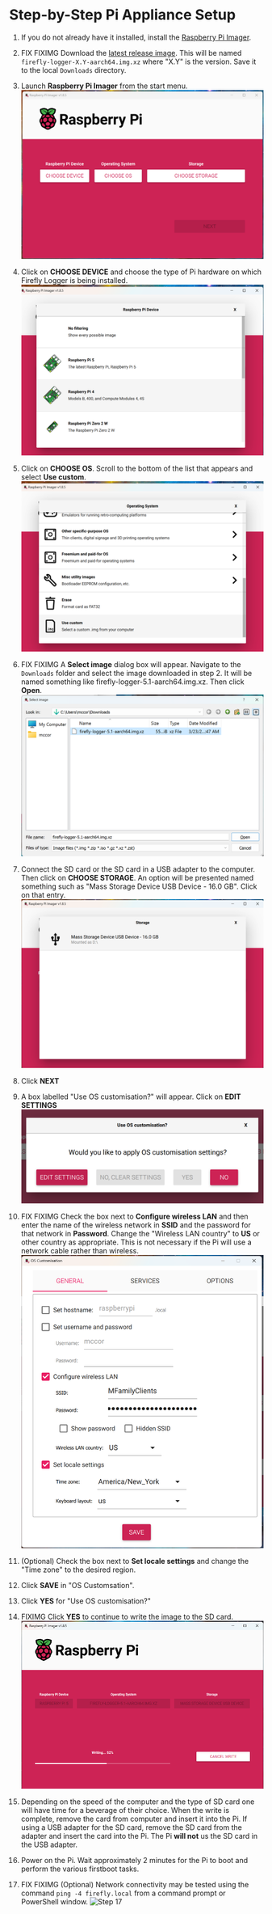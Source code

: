 # Step-by-Step Pi Appliance Setup

1. If you do not already have it installed, install the
[Raspberry Pi Imager](https://www.raspberrypi.com/software/).

2. FIX FIXIMG Download the [latest release image](https://github.com/jxmx/firefly-logger/releases). This will
be named `firefly-logger-X.Y-aarch64.img.xz` where "X.Y" is the version. Save it to the local
`Downloads` directory.

3. Launch **Raspberry Pi Imager** from the start menu.
![Step 3](img/step-3.png)

4. Click on **CHOOSE DEVICE** and choose the type of
Pi hardware on which Firefly Logger is being installed.
![Step 4](img/step-4.png)

5. Click on **CHOOSE OS**. Scroll to the bottom of the
list that appears and select **Use custom**. 
![Step 5](img/step-5.png)

6. FIX FIXIMG A **Select image** dialog box will appear. Navigate to the
`Downloads` folder and select the image downloaded in step 2.
It will be named something like firefly-logger-5.1-aarch64.img.xz.
Then click **Open**.
![Step 6](img/step-6.png)

7. Connect the SD card or the SD card in a USB adapter to
the computer. Then click on **CHOOSE STORAGE**. An option
will be presented named something such as "Mass Storage Device USB
Device - 16.0 GB". Click on that entry.
![Step 7](img/step-7.png)

8. Click **NEXT**

9. A box labelled "Use OS customisation?" will appear. Click on
**EDIT SETTINGS**
![Step 9](img/step-9.png)

10. FIX FIXIMG Check the box next to **Configure wireless LAN** and then enter
the name of the wireless network in **SSID** and the password for
that network in **Password**. Change the "Wireless LAN country" to **US**
or other country as appropriate. This is not necessary if the Pi will
use a network cable rather than wireless.
![Step 10](img/step-10.png)

11. (Optional) Check the box next to **Set locale settings** and change the "Time zone"
to the desired region.

12. Click **SAVE** in "OS Customsation".

13. Click **YES** for "Use OS customisation?"

14. FIXIMG Click **YES** to continue to write the image to the SD card.
![Step 14](img/step-14.png)

15. Depending on the speed of the computer and the type of SD card
one will have time for a beverage of their choice. When the write is complete,
remove the card from computer and insert it into the Pi. If using a USB adapter
for the SD card, remove the SD card from the adapter and insert the card into
the Pi. The Pi __will not__ us the SD card in the USB adapter.

16. Power on the Pi. Wait approximately 2 minutes for the Pi to boot
and perform the various firstboot tasks.

17. FIX FIXIMG (Optional) Network connectivity may be tested using the command
`ping -4 firefly.local` from a command prompt or PowerShell window.
![Step 17](img/step-17.png)

